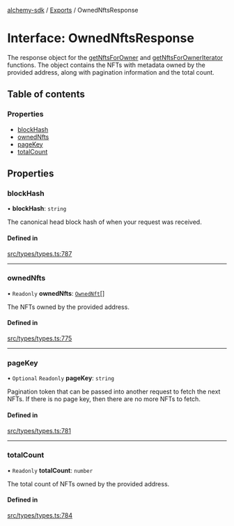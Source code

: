[alchemy-sdk](../README.md) / [Exports](../modules.md) / OwnedNftsResponse

# Interface: OwnedNftsResponse

The response object for the [getNftsForOwner](../classes/NftNamespace.md#getnftsforowner) and
[getNftsForOwnerIterator](../classes/NftNamespace.md#getnftsforowneriterator) functions. The object contains the NFTs with
metadata owned by the provided address, along with pagination information and
the total count.

## Table of contents

### Properties

- [blockHash](OwnedNftsResponse.md#blockhash)
- [ownedNfts](OwnedNftsResponse.md#ownednfts)
- [pageKey](OwnedNftsResponse.md#pagekey)
- [totalCount](OwnedNftsResponse.md#totalcount)

## Properties

### blockHash

• **blockHash**: `string`

The canonical head block hash of when your request was received.

#### Defined in

[src/types/types.ts:787](https://github.com/alchemyplatform/alchemy-sdk-js/blob/c7197b9/src/types/types.ts#L787)

___

### ownedNfts

• `Readonly` **ownedNfts**: [`OwnedNft`](OwnedNft.md)[]

The NFTs owned by the provided address.

#### Defined in

[src/types/types.ts:775](https://github.com/alchemyplatform/alchemy-sdk-js/blob/c7197b9/src/types/types.ts#L775)

___

### pageKey

• `Optional` `Readonly` **pageKey**: `string`

Pagination token that can be passed into another request to fetch the next
NFTs. If there is no page key, then there are no more NFTs to fetch.

#### Defined in

[src/types/types.ts:781](https://github.com/alchemyplatform/alchemy-sdk-js/blob/c7197b9/src/types/types.ts#L781)

___

### totalCount

• `Readonly` **totalCount**: `number`

The total count of NFTs owned by the provided address.

#### Defined in

[src/types/types.ts:784](https://github.com/alchemyplatform/alchemy-sdk-js/blob/c7197b9/src/types/types.ts#L784)
